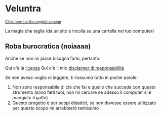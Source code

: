 # Veluntra
<sub> [Click here for the english version](https://github.com/Dicast3/Veluntra/blob/main/README.md) </sub>

La magia che taglia (da un sito e incolla su una cartella nel tuo computer)

## Roba burocratica (noiaaaa)
Anche se non mi piace bisogna farlo, pertanto:

Qui c'è la [licenza](https://github.com/Dicast3/Veluntra/blob/main/LICENSE)
Qui c'è il mio [disclaimer di responsabilità](https://github.com/Dicast3/Veluntra/blob/main/Disclaimer-ita.md)

Se non avessi voglia di leggere, ti riassumo tutto in poche parole:
1. Non sono responsabile di ciò che fai e quello che succede con questo strumento (sono fatti tuoi, non mi cercare se adesso il computer si è mangiato il gatto)
2. Questo progetto è per scopi didattici, se non dovesse essere utilizzato per questo scopo mi arrabbierò tantissimo
